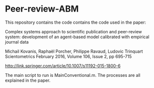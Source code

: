 # Peer-review-ABM

This repository contains the code contains the code used in the paper:

Complex systems approach to scientific publication and peer-review system: 
development of an agent-based model calibrated with empirical journal data

Michail Kovanis, Raphaël Porcher, Philippe Ravaud, Ludovic Trinquart
Scientometrics
February 2016, Volume 106, Issue 2, pp 695-715

http://link.springer.com/article/10.1007/s11192-015-1800-6

The main script to run is MainConventional.m. The processes are all explained 
in the paper.

